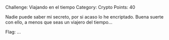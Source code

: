 Challenge: Viajando en el tiempo
Category: Crypto
Points: 40

Nadie puede saber mi secreto, por si acaso lo he encriptado. Buena suerte con ello, a menos que seas un viajero del tiempo...

Flag: ...
